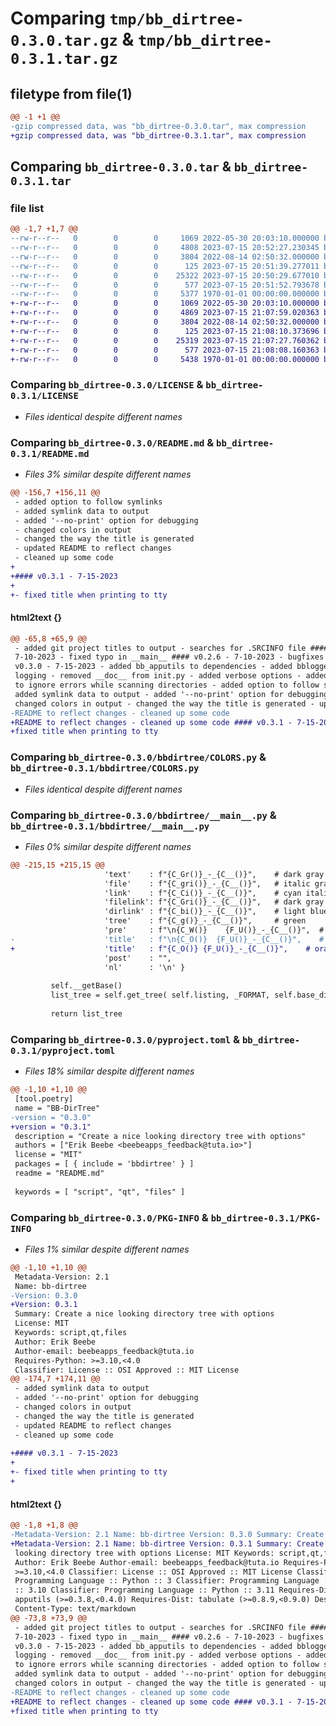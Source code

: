 # Comparing `tmp/bb_dirtree-0.3.0.tar.gz` & `tmp/bb_dirtree-0.3.1.tar.gz`

## filetype from file(1)

```diff
@@ -1 +1 @@
-gzip compressed data, was "bb_dirtree-0.3.0.tar", max compression
+gzip compressed data, was "bb_dirtree-0.3.1.tar", max compression
```

## Comparing `bb_dirtree-0.3.0.tar` & `bb_dirtree-0.3.1.tar`

### file list

```diff
@@ -1,7 +1,7 @@
--rw-r--r--   0        0        0     1069 2022-05-30 20:03:10.000000 bb_dirtree-0.3.0/LICENSE
--rw-r--r--   0        0        0     4808 2023-07-15 20:52:27.230345 bb_dirtree-0.3.0/README.md
--rw-r--r--   0        0        0     3804 2022-08-14 02:50:32.000000 bb_dirtree-0.3.0/bbdirtree/COLORS.py
--rw-r--r--   0        0        0      125 2023-07-15 20:51:39.277011 bb_dirtree-0.3.0/bbdirtree/__init__.py
--rw-r--r--   0        0        0    25322 2023-07-15 20:50:29.677010 bb_dirtree-0.3.0/bbdirtree/__main__.py
--rw-r--r--   0        0        0      577 2023-07-15 20:51:52.793678 bb_dirtree-0.3.0/pyproject.toml
--rw-r--r--   0        0        0     5377 1970-01-01 00:00:00.000000 bb_dirtree-0.3.0/PKG-INFO
+-rw-r--r--   0        0        0     1069 2022-05-30 20:03:10.000000 bb_dirtree-0.3.1/LICENSE
+-rw-r--r--   0        0        0     4869 2023-07-15 21:07:59.020363 bb_dirtree-0.3.1/README.md
+-rw-r--r--   0        0        0     3804 2022-08-14 02:50:32.000000 bb_dirtree-0.3.1/bbdirtree/COLORS.py
+-rw-r--r--   0        0        0      125 2023-07-15 21:08:10.373696 bb_dirtree-0.3.1/bbdirtree/__init__.py
+-rw-r--r--   0        0        0    25319 2023-07-15 21:07:27.760362 bb_dirtree-0.3.1/bbdirtree/__main__.py
+-rw-r--r--   0        0        0      577 2023-07-15 21:08:08.160363 bb_dirtree-0.3.1/pyproject.toml
+-rw-r--r--   0        0        0     5438 1970-01-01 00:00:00.000000 bb_dirtree-0.3.1/PKG-INFO
```

### Comparing `bb_dirtree-0.3.0/LICENSE` & `bb_dirtree-0.3.1/LICENSE`

 * *Files identical despite different names*

### Comparing `bb_dirtree-0.3.0/README.md` & `bb_dirtree-0.3.1/README.md`

 * *Files 3% similar despite different names*

```diff
@@ -156,7 +156,11 @@
 - added option to follow symlinks
 - added symlink data to output
 - added '--no-print' option for debugging
 - changed colors in output
 - changed the way the title is generated
 - updated README to reflect changes
 - cleaned up some code
+
+#### v0.3.1 - 7-15-2023
+
+- fixed title when printing to tty
```

#### html2text {}

```diff
@@ -65,8 +65,9 @@
 - added git project titles to output - searches for .SRCINFO file #### v0.2.4 -
 7-10-2023 - fixed typo in __main__ #### v0.2.6 - 7-10-2023 - bugfixes ####
 v0.3.0 - 7-15-2023 - added bb_apputils to dependencies - added bblogger for
 logging - removed __doc__ from init.py - added verbose options - added option
 to ignore errors while scanning directories - added option to follow symlinks -
 added symlink data to output - added '--no-print' option for debugging -
 changed colors in output - changed the way the title is generated - updated
-README to reflect changes - cleaned up some code
+README to reflect changes - cleaned up some code #### v0.3.1 - 7-15-2023 -
+fixed title when printing to tty
```

### Comparing `bb_dirtree-0.3.0/bbdirtree/COLORS.py` & `bb_dirtree-0.3.1/bbdirtree/COLORS.py`

 * *Files identical despite different names*

### Comparing `bb_dirtree-0.3.0/bbdirtree/__main__.py` & `bb_dirtree-0.3.1/bbdirtree/__main__.py`

 * *Files 0% similar despite different names*

```diff
@@ -215,15 +215,15 @@
                     'text'    : f"{C_Gr()}_-_{C__()}",    # dark gray
                     'file'    : f"{C_gri()}_-_{C__()}",   # italic gray
                     'link'    : f"{C_Ci()}_-_{C__()}",    # cyan italic              # NEW
                     'filelink': f"{C_Gri()}_-_{C__()}",   # dark gray italic         # NEW
                     'dirlink' : f"{C_bi()}_-_{C__()}",    # light blue italic        # NEW
                     'tree'    : f"{C_g()}_-_{C__()}",     # green
                     'pre'     : f"\n{C_W()}    {F_U()}_-_{C__()}",  # White
-                    'title'   : f"\n{C_O()}  {F_U()}_-_{C__()}",    # orange
+                    'title'   : f"{C_O()} {F_U()}_-_{C__()}",    # orange
                     'post'    : "",
                     'nl'      : '\n' }
 
         self.__getBase()
         list_tree = self.get_tree( self.listing, _FORMAT, self.base_dir, self.title )
 
         return list_tree
```

### Comparing `bb_dirtree-0.3.0/pyproject.toml` & `bb_dirtree-0.3.1/pyproject.toml`

 * *Files 18% similar despite different names*

```diff
@@ -1,10 +1,10 @@
 [tool.poetry]
 name = "BB-DirTree"
-version = "0.3.0"
+version = "0.3.1"
 description = "Create a nice looking directory tree with options"
 authors = ["Erik Beebe <beebeapps_feedback@tuta.io>"]
 license = "MIT"
 packages = [ { include = 'bbdirtree' } ]
 readme = "README.md"
 
 keywords = [ "script", "qt", "files" ]
```

### Comparing `bb_dirtree-0.3.0/PKG-INFO` & `bb_dirtree-0.3.1/PKG-INFO`

 * *Files 1% similar despite different names*

```diff
@@ -1,10 +1,10 @@
 Metadata-Version: 2.1
 Name: bb-dirtree
-Version: 0.3.0
+Version: 0.3.1
 Summary: Create a nice looking directory tree with options
 License: MIT
 Keywords: script,qt,files
 Author: Erik Beebe
 Author-email: beebeapps_feedback@tuta.io
 Requires-Python: >=3.10,<4.0
 Classifier: License :: OSI Approved :: MIT License
@@ -174,7 +174,11 @@
 - added symlink data to output
 - added '--no-print' option for debugging
 - changed colors in output
 - changed the way the title is generated
 - updated README to reflect changes
 - cleaned up some code
 
+#### v0.3.1 - 7-15-2023
+
+- fixed title when printing to tty
+
```

#### html2text {}

```diff
@@ -1,8 +1,8 @@
-Metadata-Version: 2.1 Name: bb-dirtree Version: 0.3.0 Summary: Create a nice
+Metadata-Version: 2.1 Name: bb-dirtree Version: 0.3.1 Summary: Create a nice
 looking directory tree with options License: MIT Keywords: script,qt,files
 Author: Erik Beebe Author-email: beebeapps_feedback@tuta.io Requires-Python:
 >=3.10,<4.0 Classifier: License :: OSI Approved :: MIT License Classifier:
 Programming Language :: Python :: 3 Classifier: Programming Language :: Python
 :: 3.10 Classifier: Programming Language :: Python :: 3.11 Requires-Dist: bb-
 apputils (>=0.3.8,<0.4.0) Requires-Dist: tabulate (>=0.8.9,<0.9.0) Description-
 Content-Type: text/markdown
@@ -73,8 +73,9 @@
 - added git project titles to output - searches for .SRCINFO file #### v0.2.4 -
 7-10-2023 - fixed typo in __main__ #### v0.2.6 - 7-10-2023 - bugfixes ####
 v0.3.0 - 7-15-2023 - added bb_apputils to dependencies - added bblogger for
 logging - removed __doc__ from init.py - added verbose options - added option
 to ignore errors while scanning directories - added option to follow symlinks -
 added symlink data to output - added '--no-print' option for debugging -
 changed colors in output - changed the way the title is generated - updated
-README to reflect changes - cleaned up some code
+README to reflect changes - cleaned up some code #### v0.3.1 - 7-15-2023 -
+fixed title when printing to tty
```

